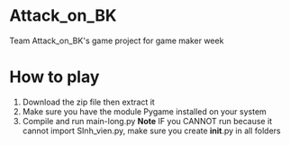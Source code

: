 # Attack_on_BK
Team Attack_on_BK's game project for game maker week
# How to play
1. Download the zip file then extract it
2. Make sure you have the module Pygame installed on your system
3. Compile and run main-long.py
**Note** IF you CANNOT run because it cannot import SInh_vien.py, make sure you create __init__.py in all folders
